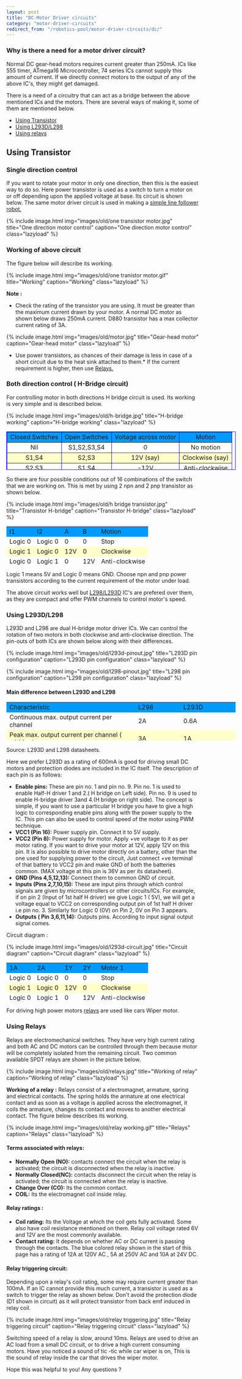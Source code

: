 ```yaml
---
layout: post
title: "DC-Motor Driver circuits"
category: "motor-driver-circuits"
redirect_from: "/robotics-pool/motor-driver-circuits/dc/"
---
```

### Why is there a need for a motor driver circuit? 

Normal DC gear-head motors requires current greater than 250mA. ICs like 555 timer, ATmega16 Microcontroller, 74 series ICs cannot supply this amount of current. If we directly connect motors to the output of any of the above IC's, they might get damaged.

There is a need of a circuitry that can act as a bridge between the above mentioned ICs and the motors. There are several ways of making it, some of them are mentioned below. 

* [Using Transistor](#transistor)
* [Using L293D/L298](#l293d-l298)
* [Using relays](#relay)

## **<a name="transistor"></a>Using Transistor**

### Single direction control

If you want to rotate your motor in only one direction, then this is the easiest way to do so. Here power transistor is used as a switch to turn a motor on or off depending upon the applied voltage at base. Its circuit is shown below. The same motor driver circuit is used in making a [simple line follower robot.](/simple-line-follower-robot "Simple line follower robot")

{% include image.html img="images/old/one transistor motor.jpg" title="One direction motor control" caption="One direction motor control" class="lazyload" %}

### Working of above circuit

The figure below will describe its working. 

{% include image.html img="images/old/one tranistor motor.gif" title="Working" caption="Working" class="lazyload" %}

**Note :**

* Check the rating of the transistor you are using. It must be greater than the maximum current drawn by your motor. A normal DC motor as shown below draws 250mA current. D880 transistor has a max collector current rating of 3A.

{% include image.html img="images/old/motor.jpg" title="Gear-head motor" caption="Gear-head motor" class="lazyload" %}

* Use power transistors, as chances of their damage is less in case of a short circuit due to the heat sink attached to them.*   If the current requirement is higher, then use [Relays. ](#relay "Motor driver circuit using relays")

### Both direction control ( H-Bridge circuit) 

For controlling  motor in both directions H bridge circuit is used. Its working is very simple and is described below. 

{% include image.html img="images/old/h-bridge.jpg" title="H-bridge working" caption="H-bridge working" class="lazyload" %}

<table style="width: 600px; height: 100px; border-width: 1px; border-color: #0000ff; border-style: solid;" border="1" cellpadding="10" align="center">
<tbody>
<tr style="background-color: #0099ff;">
<td style="text-align: center;">Closed Switches</td>
<td style="text-align: center;">Open Switches</td>
<td style="text-align: center;">Voltage across motor</td>
<td style="text-align: center;">Motion</td>
</tr>
<tr style="background-color: #ffffff;">
<td style="text-align: center;">Nil</td>
<td style="text-align: center;">S1,S2,S3,S4</td>
<td style="text-align: center;">0</td>
<td style="text-align: center;">No motion</td>
</tr>
<tr style="background-color: #ffffcc;">
<td style="text-align: center;">S1,S4</td>
<td style="text-align: center;">S2,S3</td>
<td style="text-align: center;">12V (say)</td>
<td style="text-align: center;">Clockwise (say)</td>
</tr>
<tr>
<td style="text-align: center;">S2,S3</td>
<td style="text-align: center;">S1,S4</td>
<td style="text-align: center;">-12V</td>
<td style="text-align: center;">Anti-clockwise</td>
</tr>
<tr style="background-color: #ffffcc;">
<td style="text-align: center;">S1,S3</td>
<td style="text-align: center;">S2,S4</td>
<td style="text-align: center;">0V</td>
<td style="text-align: center;">Brake</td>
</tr>
</tbody>
</table>

So there are four possible conditions out of 16 combinations of the switch that we are working on. This is met by using 2 npn and 2 pnp transistor as shown below.

{% include image.html img="images/old/h bridge transistor.jpg" title="Transistor H-bridge" caption="Transistor H-bridge" class="lazyload" %}

<table style="width: 600px; height: 100px;" border="0" cellpadding="10" align="center">
<tbody>
<tr style="background-color: #0099ff;">
<td>I1</td>
<td>I2</td>
<td>A</td>
<td>B</td>
<td>Motion</td>
</tr>
<tr>
<td>Logic 0</td>
<td>Logic 0</td>
<td>0</td>
<td>0</td>
<td>Stop</td>
</tr>
<tr style="background-color: #ffffcc;">
<td>Logic 1</td>
<td>Logic 0</td>
<td>12V</td>
<td>0</td>
<td>Clockwise</td>
</tr>
<tr>
<td>Logic 0</td>
<td>Logic 1</td>
<td>0</td>
<td>12V</td>
<td>Anti-clockwise</td>
</tr>
<tr style="background-color: #ffffcc;">
<td>Logic 1</td>
<td>Logic 1</td>
<td>12V</td>
<td>12V</td>
<td>Brake</td>
</tr>
</tbody>
</table>

Logic 1 means 5V and Logic 0 means GND. Choose npn and pnp power transistors according to the current requirement of the motor under load. 

The above circuit works well but [L298/L293D](#l293d-l298 "Motor driver circuit using L293D/L298") IC's are prefered over them, as they are compact and offer PWM channels to control motor's speed.

### **<a name="l293d-l298"></a>Using L293D/L298**

L293D and L298 are dual H-bridge motor driver ICs. We can control the rotation of two motors in both clockwise and anti-clockwise direction. The pin-outs of both ICs are shown below along with their differences.

{% include image.html img="images/old/l293d-pinout.jpg" title="L293D pin configuration" caption="L293D pin configuration" class="lazyload" %}

{% include image.html img="images/old/l298-pinout.jpg" title="L298 pin configuration" caption="L298 pin configuration" class="lazyload" %}

#### Main difference between L293D and L298 

<table style="width: 600px; height: 100px;" border="0" cellpadding="10" align="center">
<tbody>
<tr style="background-color: #0099ff;">
<td>Characteristic</td>
<td>L298</td>
<td>L293D</td>
</tr>
<tr>
<td>Continuous max. output current per channel</td>
<td>2A </td>
<td>0.6A </td>
</tr>
<tr style="background-color: #ffffcc;">
<td>Peak max. output current per channel ( &lt;100us)</td>
<td>3A </td>
<td>1A </td>
</tr>
<tr>
<td>Protection diodes across motors</td>
<td>Use externally </td>
<td>Internally available  </td>
</tr>
</tbody>
</table>

Source: L293D and L298 datasheets. 

Here we prefer L293D as a rating of 600mA is good for driving small DC motors and protection diodes are included in the IC itself. The description of each pin is as follows:

*   **Enable pins:** These are pin no. 1 and pin no. 9. Pin no. 1 is used to enable Half-H driver 1 and 2.( H bridge on Left side). Pin no. 9 is used to enable H-bridge driver 3and 4.(H bridge on right side). The concept is simple, if you want to use a particular H bridge you have to give a high logic to corresponding enable pins along with the power supply to the IC. This pin can also be used to control speed of the motor using PWM technique.
*   **VCC1 (Pin 16):** Power supply pin. Connect it to 5V supply.
*   **VCC2 (Pin 8):** Power supply for motor. Apply +ve voltage to it as per motor rating. If you want to drive your motor at 12V, apply 12V on this pin. It is also possible to drive motor directly on a battery, other than the one used for supplying power to the circuit, Just connect +ve terminal of that battery to VCC2 pin and make GND of both the batteries common. (MAX voltage at this pin is 36V as per its datasheet).
*   **GND (Pins 4,5,12,13):** Connect them to common GND of circuit.
*   **Inputs (Pins 2,7,10,15):** These are input pins through which control signals are given by microcontrollers or other circuits/ICs. For example, if on pin 2 (Input of 1st half H driver) we give Logic 1 ( 5V), we will get a voltage equal to VCC2 on corresponding output pin of 1st half H driver i.e pin no. 3. Similarly for Logic 0 (0V) on Pin 2, 0V on Pin 3 appears.
*   **Outputs ( Pin 3,6,11,14):** Outputs pins. According to input signal output signal comes.

Circuit diagram :

{% include image.html img="images/old/l293d-circuit.jpg" title="Circuit diagram" caption="Circuit diagram" class="lazyload" %}

<table style="width: 600px; height: 100px;" border="0" cellpadding="10" align="center">
<tbody>
<tr style="background-color: #0099ff;">
<td>1A</td>
<td>2A</td>
<td>1Y</td>
<td>2Y</td>
<td>Motor 1</td>
</tr>
<tr>
<td>Logic 0</td>
<td>Logic 0</td>
<td>0</td>
<td>0</td>
<td>Stop</td>
</tr>
<tr style="background-color: #ffffcc;">
<td>Logic 1</td>
<td>Logic 0</td>
<td>12V</td>
<td>0</td>
<td>Clockwise</td>
</tr>
<tr>
<td>Logic 0</td>
<td>Logic 1</td>
<td>0</td>
<td>12V</td>
<td>Anti-clockwise</td>
</tr>
<tr style="background-color: #ffffcc;">
<td>Logic 1</td>
<td>Logic 1</td>
<td>12V</td>
<td>12V</td>
<td>Brake</td>
</tr>
</tbody>
</table>


For driving high power motors [relays](#relay) are used like cars Wiper motor.
### **<a name="relay"></a>Using Relays**

Relays are electromechanical switches. They have very high current rating and both AC and DC motors can be controlled through them because motor will be completely isolated from the remaining circuit. Two common available SPDT relays are shown in the picture below. 

{% include image.html img="images/old/relays.jpg" title="Working of relay" caption="Working of relay" class="lazyload" %}

**Working of a relay :** Relays consist of a electromagnet, armature, spring and electrical contacts. The spring holds the armature at one electrical contact and as soon as a voltage is applied across the electromagnet, it coils the armature, changes its contact and moves to another electrical contact. The figure below describes its working. 

{% include image.html img="images/old/relay working.gif" title="Relays" caption="Relays" class="lazyload" %}

#### Terms associated with relays: 

*   **Normally Open (NO):** contacts connect the circuit when the relay is activated; the circuit is disconnected when the relay is inactive.
*   **Normally Closed(NC):** contacts disconnect the circuit when the relay is activated; the circuit is connected when the relay is inactive.
*   **Change Over (CO):** Its the common contact.
*   **COIL:** Its the electromagnet coil inside relay.

#### Relay ratings : 

*   **Coil rating:** Its the Voltage at which the coil gets fully activated. Some also have coil resistance mentioned on them. Relay coil voltage rated 6V and 12V are the most commonly available.
*   **Contact rating:** It depends on whether AC or DC current is passing through the contacts. The blue colored relay shown in the start of this page has a rating of 12A at 120V AC , 5A at 250V AC and 10A at 24V DC.


#### Relay triggering circuit: 

Depending upon a relay's coil rating, some may require current greater than 100mA. If an IC cannot provide this much current, a transistor is used as a switch to trigger the relay as shown below. Don't avoid the protection diode (D1 shown in circuit) as it will protect transistor from back emf induced in relay coil.

{% include image.html img="images/old/relay triggering.jpg" title="Relay triggering circuit" caption="Relay triggering circuit" class="lazyload" %}

Switching speed of a relay is slow, around 10ms. Relays are used to drive an AC load from a small DC circuit, or to drive a high current consuming motors. Have you noticed a sound of tic -tic while car wiper is on, This is the sound of relay inside the car that drives the wiper motor.

Hope this was helpful to you! Any questions ? 